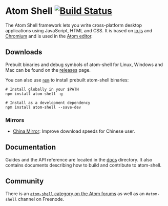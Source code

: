 # Atom Shell [![Build Status](https://travis-ci.org/atom/atom-shell.svg?branch=master)](https://travis-ci.org/atom/atom-shell)

The Atom Shell framework lets you write cross-platform desktop applications
using JavaScript, HTML and CSS. It is based on [io.js](http://iojs.org) and
[Chromium](http://www.chromium.org) and is used in the [Atom
editor](https://github.com/atom/atom).

## Downloads

Prebuilt binaries and debug symbols of atom-shell for Linux, Windows and Mac can
be found on the [releases](https://github.com/atom/atom-shell/releases) page.

You can also use [`npm`](https://docs.npmjs.com/) to install prebuilt atom-shell
binaries:

```
# Install globally in your $PATH
npm install atom-shell -g

# Install as a development dependency
npm install atom-shell --save-dev
```

### Mirrors

- [China Mirror](https://npm.taobao.org/mirrors/atom-shell): Improve download speeds for Chinese user.

## Documentation

Guides and the API reference are located in the
[docs](https://github.com/atom/atom-shell/tree/master/docs) directory. It also
contains documents describing how to build and contribute to atom-shell.

## Community

There is an [`atom-shell` category on the Atom forums](http://discuss.atom.io/category/atom-shell)
as well as an `#atom-shell` channel on Freenode.
